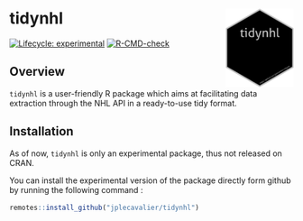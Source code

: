
<!-- README.md is generated from README.Rmd. Please edit that file -->

# tidynhl <img src='man/figures/logo.png' align="right" height="139" />

<!-- badges: start -->

[![Lifecycle:
experimental](https://img.shields.io/badge/lifecycle-experimental-orange.svg)](https://www.tidyverse.org/lifecycle/#experimental)
[![R-CMD-check](https://github.com/jplecavalier/tidynhl/actions/workflows/R-CMD-check.yaml/badge.svg)](https://github.com/jplecavalier/tidynhl/actions/workflows/R-CMD-check.yaml)
<!-- badges: end -->

## Overview

`tidynhl` is a user-friendly R package which aims at facilitating data
extraction through the NHL API in a ready-to-use tidy format.

## Installation

As of now, `tidynhl` is only an experimental package, thus not released
on CRAN.

You can install the experimental version of the package directly form
github by running the following command :

``` r
remotes::install_github("jplecavalier/tidynhl")
```
